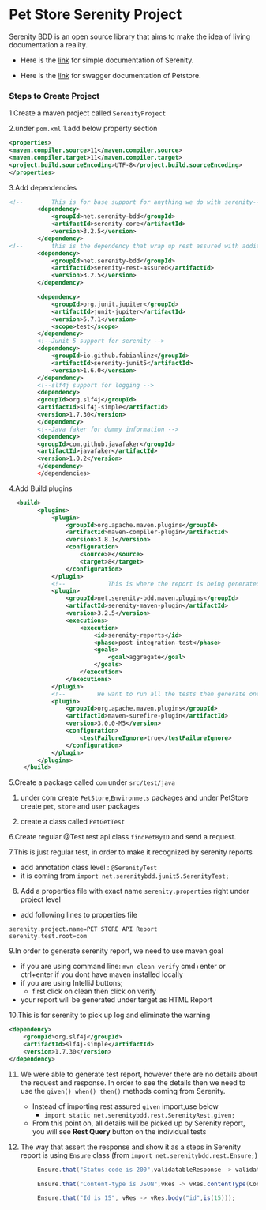 # Pet Store Serenity Project
Serenity BDD is an open source library that aims to make the idea of living documentation a reality.

* Here is the [link](https://serenity-bdd.github.io/theserenitybook/latest/index.html) for simple documentation of Serenity.

* Here is the [link](https://petstore.swagger.io/#/) for swagger documentation of Petstore.

### Steps to Create Project
1.Create a maven project called `SerenityProject`

2.under `pom.xml`
    1.add below property section
```xml 
<properties>
<maven.compiler.source>11</maven.compiler.source>
<maven.compiler.target>11</maven.compiler.target>
<project.build.sourceEncoding>UTF-8</project.build.sourceEncoding>
</properties>
```
3.Add dependencies 
```xml
<!--        This is for base support for anything we do with serenity-->
        <dependency>
            <groupId>net.serenity-bdd</groupId>
            <artifactId>serenity-core</artifactId>
            <version>3.2.5</version>
        </dependency>
<!--        this is the dependency that wrap up rest assured with additional serenity support-->
        <dependency>
            <groupId>net.serenity-bdd</groupId>
            <artifactId>serenity-rest-assured</artifactId>
            <version>3.2.5</version>
        </dependency>

        <dependency>
            <groupId>org.junit.jupiter</groupId>
            <artifactId>junit-jupiter</artifactId>
            <version>5.7.1</version>
            <scope>test</scope>
        </dependency>
        <!--Junit 5 support for serenity -->
        <dependency>
            <groupId>io.github.fabianlinz</groupId>
            <artifactId>serenity-junit5</artifactId>
            <version>1.6.0</version>
        </dependency>
        <!--slf4j support for logging -->
        <dependency>
        <groupId>org.slf4j</groupId>
        <artifactId>slf4j-simple</artifactId>
        <version>1.7.30</version>
        </dependency>
        <!--Java faker for dummy information -->
        <dependency>
        <groupId>com.github.javafaker</groupId>
        <artifactId>javafaker</artifactId>
        <version>1.0.2</version>
        </dependency>
        </dependencies>

```

4.Add Build plugins
```xml
  <build>
        <plugins>
            <plugin>
                <groupId>org.apache.maven.plugins</groupId>
                <artifactId>maven-compiler-plugin</artifactId>
                <version>3.8.1</version>
                <configuration>
                    <source>8</source>
                    <target>8</target>
                </configuration>
            </plugin>
            <!--            This is where the report is being generated after the test run -->
            <plugin>
                <groupId>net.serenity-bdd.maven.plugins</groupId>
                <artifactId>serenity-maven-plugin</artifactId>
                <version>3.2.5</version>
                <executions>
                    <execution>
                        <id>serenity-reports</id>
                        <phase>post-integration-test</phase>
                        <goals>
                            <goal>aggregate</goal>
                        </goals>
                    </execution>
                </executions>
            </plugin>
            <!--         We want to run all the tests then generate one report -->
            <plugin>
                <groupId>org.apache.maven.plugins</groupId>
                <artifactId>maven-surefire-plugin</artifactId>
                <version>3.0.0-M5</version>
                <configuration>
                    <testFailureIgnore>true</testFailureIgnore>
                </configuration>
            </plugin>
        </plugins>
    </build>
```
5.Create a package called `com` under `src/test/java`
1. under com create `PetStore`,`Environmets` packages and under PetStore create `pet`, `store` and `user` packages
   
2. create a class called `PetGetTest`

6.Create regular @Test rest api class `findPetByID` and send a request.

7.This is just regular test, in order to make it recognized by serenity reports
* add annotation class level : `@SerenityTest`
* it is coming from `import net.serenitybdd.junit5.SerenityTest;
  `
  
8. Add a properties file with exact name `serenity.properties`
  right under project level
  * add following lines to properties file 
```properties
serenity.project.name=PET STORE API Report
serenity.test.root=com
```
9.In order to generate serenity report, we need to use maven goal
* if you are using command line: `mvn clean verify`  cmd+enter or ctrl+enter if you dont have maven installed locally
* if you are using IntelliJ buttons; 
    * first click on clean then click on verify
* your report will be generated under target as HTML Report

10.This is for serenity to pick up log and eliminate the warning
```xml
<dependency>
    <groupId>org.slf4j</groupId>
    <artifactId>slf4j-simple</artifactId>
    <version>1.7.30</version>
</dependency>
```
11. We were able to generate test report, however there are no details about the request and response.
    In order to see the details then we need to use the `given() when() then()` methods coming from Serenity.
    * Instead of importing rest assured `given` import,use below
        * `import static net.serenitybdd.rest.SerenityRest.given;`
    * From this point on, all details will be picked up by Serenity report, you will see **Rest Query** button on the individual tests

12. The way that assert the response and show it as a steps in Serenity report is using `Ensure` class (from `import net.serenitybdd.rest.Ensure;`)
```java
        Ensure.that("Status code is 200",validatableResponse -> validatableResponse.statusCode(201) );

        Ensure.that("Content-type is JSON",vRes -> vRes.contentType(ContentType.JSON));

        Ensure.that("Id is 15", vRes -> vRes.body("id",is(15)));

```


